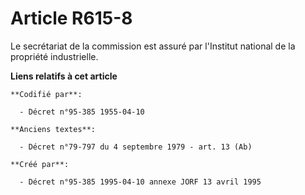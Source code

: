 # Article R615-8

Le secrétariat de la commission est assuré par l'Institut national de la propriété industrielle.

**Liens relatifs à cet article**

	**Codifié par**:

	  - Décret n°95-385 1955-04-10

	**Anciens textes**:

	  - Décret n°79-797 du 4 septembre 1979 - art. 13 (Ab)

	**Créé par**:

	  - Décret n°95-385 1995-04-10 annexe JORF 13 avril 1995
